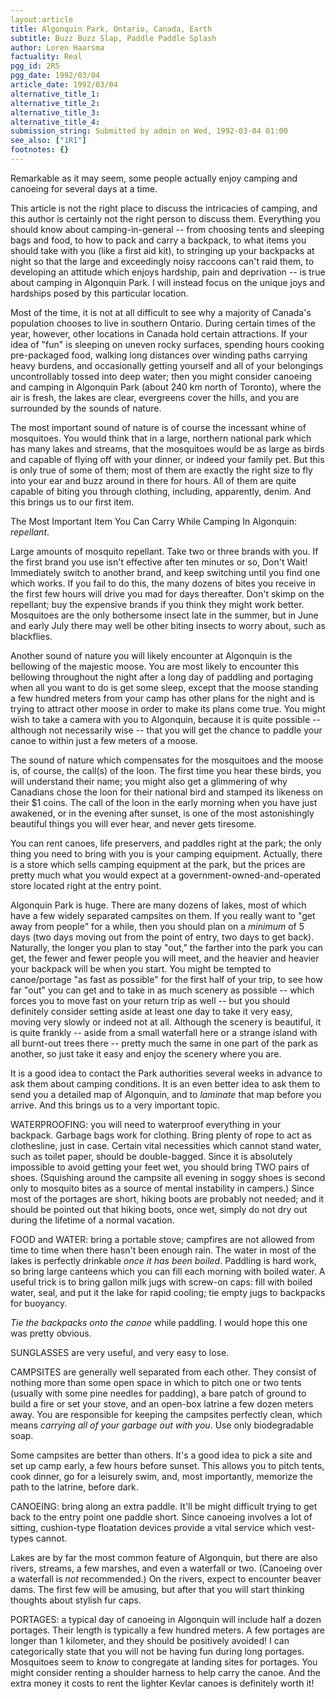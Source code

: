 ```yaml
---
layout:article
title: Algonquin Park, Ontario, Canada, Earth
subtitle: Buzz Buzz Slap, Paddle Paddle Splash
author: Loren Haarsma
factuality: Real
pgg_id: 2R5
pgg_date: 1992/03/04
article_date: 1992/03/04
alternative_title_1: 
alternative_title_2: 
alternative_title_3: 
alternative_title_4: 
submission_string: Submitted by admin on Wed, 1992-03-04 01:00
see_also: ["1R1"]
footnotes: {}
---
```

<div>
<p>Remarkable as it may seem, some people actually enjoy camping and canoeing for several days at a time.</p>
<p>This article is not the right place to discuss the intricacies of camping, and this author is certainly not the right person to discuss them. Everything you should know about camping-in-general -- from choosing tents and sleeping bags and food, to how to pack and carry a backpack, to what items you should take with you (like a first aid kit), to stringing up your backpacks at night so that the large and exceedingly noisy raccoons can't raid them, to developing an attitude which enjoys hardship, pain and deprivation -- is true about camping in Algonquin Park. I will instead focus on the unique joys and hardships posed by this particular location.</p>
<p>Most of the time, it is not at all difficult to see why a majority of Canada's population chooses to live in southern Ontario. During certain times of the year, however, other locations in Canada hold certain attractions. If your idea of "fun" is sleeping on uneven rocky surfaces, spending hours cooking pre-packaged food, walking long distances over winding paths carrying heavy burdens, and occasionally getting yourself and all of your belongings uncontrollably tossed into deep water; then you might consider canoeing and camping in Algonquin Park (about 240 km north of Toronto), where the air is fresh, the lakes are clear, evergreens cover the hills, and you are surrounded by the sounds of nature.</p>
<p>The most important sound of nature is of course the incessant whine of mosquitoes. You would think that in a large, northern national park which has many lakes and streams, that the mosquitoes would be as large as birds and capable of flying off with your dinner, or indeed your family pet. But this is only true of some of them; most of them are exactly the right size to fly into your ear and buzz around in there for hours. All of them are quite capable of biting you through clothing, including, apparently, denim. And this brings us to our first item.</p>
<p>The Most Important Item You Can Carry While Camping In Algonquin: <em>repellant</em>.</p>
<p>Large amounts of mosquito repellant. Take two or three brands with you. If the first brand you use isn't effective after ten minutes or so, Don't Wait! Immediately switch to another brand, and keep switching until you find one which works. If you fail to do this, the many dozens of bites you receive in the first few hours will drive you mad for days thereafter. Don't skimp on the repellant; buy the expensive brands if you think they might work better. Mosquitoes are the only bothersome insect late in the summer, but in June and early July there may well be other biting insects to worry about, such as blackflies.</p>
<p>Another sound of nature you will likely encounter at Algonquin is the bellowing of the majestic moose. You are most likely to encounter this bellowing throughout the night after a long day of paddling and portaging when all you want to do is get some sleep, except that the moose standing a few hundred meters from your camp has other plans for the night and is trying to attract other moose in order to make its plans come true. You might wish to take a camera with you to Algonquin, because it is quite possible -- although not necessarily wise -- that you will get the chance to paddle your canoe to within just a few meters of a moose.</p>
<p>The sound of nature which compensates for the mosquitoes and the moose is, of course, the call(s) of the loon. The first time you hear these birds, you will understand their name; you might also get a glimmering of why Canadians chose the loon for their national bird and stamped its likeness on their $1 coins. The call of the loon in the early morning when you have just awakened, or in the evening after sunset, is one of the most astonishingly beautiful things you will ever hear, and never gets tiresome.</p>
<p>You can rent canoes, life preservers, and paddles right at the park; the only thing you need to bring with you is your camping equipment. Actually, there is a store which sells camping equipment at the park, but the prices are pretty much what you would expect at a government-owned-and-operated store located right at the entry point.</p>
<p>Algonquin Park is huge. There are many dozens of lakes, most of which have a few widely separated campsites on them. If you really want to "get away from people" for a while, then you should plan on a <em>minimum</em> of 5 days (two days moving out from the point of entry, two days to get back). Naturally, the longer you plan to stay "out," the farther into the park you can get, the fewer and fewer people you will meet, and the heavier and heavier your backpack will be when you start. You might be tempted to canoe/portage "as fast as possible" for the first half of your trip, to see how far "out" you can get and to take in as much scenery as possible -- which forces you to move fast on your return trip as well -- but you should definitely consider setting aside at least one day to take it very easy, moving very slowly or indeed not at all. Although the scenery is beautiful, it is quite frankly -- aside from a small waterfall here or a strange island with all burnt-out trees there -- pretty much the same in one part of the park as another, so just take it easy and enjoy the scenery where you are.</p>
<p>It is a good idea to contact the Park authorities several weeks in advance to ask them about camping conditions. It is an even better idea to ask them to send you a detailed map of Algonquin, and to <em>laminate</em> that map before you arrive. And this brings us to a very important topic.</p>
<p>WATERPROOFING: you will need to waterproof everything in your backpack. Garbage bags work for clothing. Bring plenty of rope to act as clothesline, just in case. Certain vital necessities which cannot stand water, such as toilet paper, should be double-bagged. Since it is absolutely impossible to avoid getting your feet wet, you should bring TWO pairs of shoes. (Squishing around the campsite all evening in soggy shoes is second only to mosquito bites as a source of mental instability in campers.) Since most of the portages are short, hiking boots are probably not needed; and it should be pointed out that hiking boots, once wet, simply do not dry out during the lifetime of a normal vacation.</p>
<p>FOOD and WATER: bring a portable stove; campfires are not allowed from time to time when there hasn't been enough rain. The water in most of the lakes is perfectly drinkable <em>once it has been boiled</em>. Paddling is hard work, so bring large canteens which you can fill each morning with boiled water. A useful trick is to bring gallon milk jugs with screw-on caps: fill with boiled water, seal, and put it the lake for rapid cooling; tie empty jugs to backpacks for buoyancy.</p>
<p><em>Tie the backpacks onto the canoe</em> while paddling. I would hope this one was pretty obvious.</p>
<p>SUNGLASSES are very useful, and very easy to lose.</p>
<p>CAMPSITES are generally well separated from each other. They consist of nothing more than some open space in which to pitch one or two tents (usually with some pine needles for padding), a bare patch of ground to build a fire or set your stove, and an open-box latrine a few dozen meters away. You are responsible for keeping the campsites perfectly clean, which means <em>carrying all of your garbage out with you</em>. Use only biodegradable soap.</p>
<p>Some campsites are better than others. It's a good idea to pick a site and set up camp early, a few hours before sunset. This allows you to pitch tents, cook dinner, go for a leisurely swim, and, most importantly, memorize the path to the latrine, before dark.</p>
<p>CANOEING: bring along an extra paddle. It'll be might difficult trying to get back to the entry point one paddle short. Since canoeing involves a lot of sitting, cushion-type floatation devices provide a vital service which vest-types cannot.</p>
<p>Lakes are by far the most common feature of Algonquin, but there are also rivers, streams, a few marshes, and even a waterfall or two. (Canoeing over a waterfall is <em>not</em> recommended.) On the rivers, expect to encounter beaver dams. The first few will be amusing, but after that you will start thinking thoughts about stylish fur caps.</p>
<p>PORTAGES: a typical day of canoeing in Algonquin will include half a dozen portages. Their length is typically a few hundred meters. A few portages are longer than 1 kilometer, and they should be positively avoided! I can categorically state that you will not be having fun during long portages. Mosquitoes seem to <em>know</em> to congregate at landing sites for portages. You might consider renting a shoulder harness to help carry the canoe. And the extra money it costs to rent the lighter Kevlar canoes is definitely worth it!</p>
</div>
